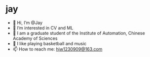 # jay
- 👋 Hi, I’m @Jay
- 👀 I’m interested in CV and ML
- 🌱 I am a graduate student of the Institute of Automation, Chinese Academy of Sciences
- 💞️ I like playing basketball and music
- 📫 How to reach me: hjw1230909@163.com
